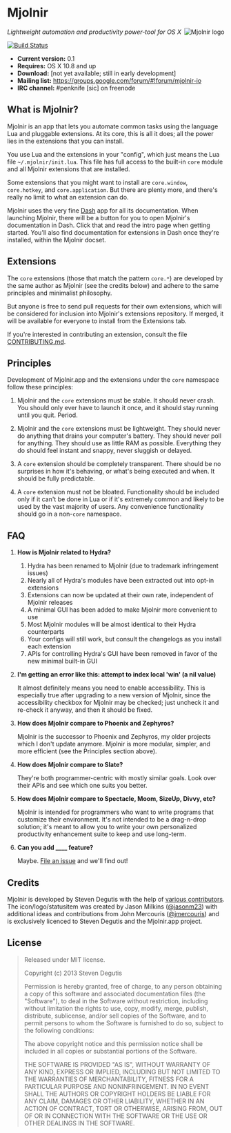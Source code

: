 # Mjolnir

<img src="https://raw.githubusercontent.com/mjolnir-io/mjolnir/master/Mjolnir/Images.xcassets/AppIcon.appiconset/icon_128x128.png" alt="Mjolnir logo" title="Mjolnir logo" align="right"/>

*Lightweight automation and productivity power-tool for OS X*

[![Build Status](https://travis-ci.org/mjolnir-io/mjolnir.svg?branch=master)](https://travis-ci.org/mjolnir-io/mjolnir)

* **Current version:**  0.1
* **Requires:**         OS X 10.8 and up
* **Download:**         [not yet available; still in early development]
* **Mailing list:**     https://groups.google.com/forum/#!forum/mjolnir-io
* **IRC channel:**      #penknife [sic] on freenode

## What is Mjolnir?

Mjolnir is an app that lets you automate common tasks using the
language Lua and pluggable extensions. At its core, this is all it
does; all the power lies in the extensions that you can install.

You use Lua and the extensions in your "config", which just means the
Lua file `~/.mjolnir/init.lua`. This file has full access to the
built-in `core` module and all Mjolnir extensions that are installed.

Some extensions that you might want to install are `core.window`,
`core.hotkey`, and `core.application`. But there are plenty more, and
there's really no limit to what an extension can do.

Mjolnir uses the very fine [Dash](http://kapeli.com/dash) app for all
its documentation. When launching Mjolnir, there will be a button for
you to open Mjolnir's documentation in Dash. Click that and read the
intro page when getting started. You'll also find documentation for
extensions in Dash once they're installed, within the Mjolnir docset.

## Extensions

The `core` extensions (those that match the pattern `core.*`) are
developed by the same author as Mjolnir (see the credits below) and
adhere to the same principles and minimalist philosophy.

But anyone is free to send pull requests for their own extensions,
which will be considered for inclusion into Mjolnir's extensions
repository. If merged, it will be available for everyone to install
from the Extensions tab.

If you're interested in contributing an extension, consult the file
[CONTRIBUTING.md](CONTRIBUTING.md).

## Principles

Development of Mjolnir.app and the extensions under the `core`
namespace follow these principles:

1. Mjolnir and the `core` extensions must be stable. It should never
   crash. You should only ever have to launch it once, and it should
   stay running until you quit. Period.

2. Mjolnir and the `core` extensions must be lightweight. They should
   never do anything that drains your computer's battery. They should
   never poll for anything. They should use as little RAM as
   possible. Everything they do should feel instant and snappy, never
   sluggish or delayed.

3. A `core` extension should be completely transparent. There should
   be no surprises in how it's behaving, or what's being executed and
   when. It should be fully predictable.

4. A `core` extension must not be bloated. Functionality should be
   included only if it can't be done in Lua or if it's extremely
   common and likely to be used by the vast majority of users. Any
   convenience functionality should go in a non-`core` namespace.

## FAQ

1. **How is Mjolnir related to Hydra?**

   1. Hydra has been renamed to Mjolnir (due to trademark infringement issues)
   2. Nearly all of Hydra's modules have been extracted out into opt-in extensions
   3. Extensions can now be updated at their own rate, independent of Mjolnir releases
   4. A minimal GUI has been added to make Mjolnir more convenient to use
   5. Most Mjolnir modules will be almost identical to their Hydra counterparts
   6. Your configs will still work, but consult the changelogs as you install each extension
   7. APIs for controlling Hydra's GUI have been removed in favor of the new minimal built-in GUI

1. **I'm getting an error like this: attempt to index local 'win' (a nil value)**

   It almost definitely means you need to enable accessibility. This
   is especially true after upgrading to a new version of Mjolnir, since
   the accessibility checkbox for Mjolnir may be checked; just uncheck
   it and re-check it anyway, and then it should be fixed.

2. **How does Mjolnir compare to Phoenix and Zephyros?**

   Mjolnir is the successor to Phoenix and Zephyros, my older projects
   which I don't update anymore. Mjolnir is more modular, simpler, and
   more efficient (see the Principles section above).

3. **How does Mjolnir compare to Slate?**

   They're both programmer-centric with mostly similar goals. Look
   over their APIs and see which one suits you better.

4. **How does Mjolnir compare to Spectacle, Moom, SizeUp, Divvy, etc?**

   Mjolnir is intended for programmers who want to write programs that
   customize their environment. It's not intended to be a drag-n-drop
   solution; it's meant to allow you to write your own personalized
   productivity enhancement suite to keep and use long-term.

5. **Can you add ____ feature?**

   Maybe. [File an issue](https://github.com/mjolnir-io/mjolnir/issues/new)
   and we'll find out!


## Credits

Mjolnir is developed by Steven Degutis with the help of
[various contributors](https://github.com/mjolnir-io/mjolnir/graphs/contributors). The
icon/logo/statusitem was created by Jason Milkins
([@jasonm23](https://github.com/jasonm23)) with additional ideas and
contributions from John Mercouris
([@jmercouris](https://github.com/jmercouris)) and is exclusively
licenced to Steven Degutis and the Mjolnir.app project.

## License

> Released under MIT license.
>
> Copyright (c) 2013 Steven Degutis
>
> Permission is hereby granted, free of charge, to any person obtaining a copy
> of this software and associated documentation files (the "Software"), to deal
> in the Software without restriction, including without limitation the rights
> to use, copy, modify, merge, publish, distribute, sublicense, and/or sell
> copies of the Software, and to permit persons to whom the Software is
> furnished to do so, subject to the following conditions:
>
> The above copyright notice and this permission notice shall be included in
> all copies or substantial portions of the Software.
>
> THE SOFTWARE IS PROVIDED "AS IS", WITHOUT WARRANTY OF ANY KIND, EXPRESS OR
> IMPLIED, INCLUDING BUT NOT LIMITED TO THE WARRANTIES OF MERCHANTABILITY,
> FITNESS FOR A PARTICULAR PURPOSE AND NONINFRINGEMENT. IN NO EVENT SHALL THE
> AUTHORS OR COPYRIGHT HOLDERS BE LIABLE FOR ANY CLAIM, DAMAGES OR OTHER
> LIABILITY, WHETHER IN AN ACTION OF CONTRACT, TORT OR OTHERWISE, ARISING FROM,
> OUT OF OR IN CONNECTION WITH THE SOFTWARE OR THE USE OR OTHER DEALINGS IN
> THE SOFTWARE.
